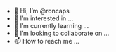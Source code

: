- 👋 Hi, I’m @roncaps
- 👀 I’m interested in ...
- 🌱 I’m currently learning ...
- 💞️ I’m looking to collaborate on ...
- 📫 How to reach me ...

<!---
roncaps/roncaps is a ✨ special ✨ repository because its `README.md` (this file) appears on your GitHub profile.
You can click the Preview link to take a look at your changes.
--->
